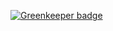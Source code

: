 

[![Greenkeeper badge](https://badges.greenkeeper.io/abdulhannanali/spotify-based-progressbar.svg)](https://greenkeeper.io/)
